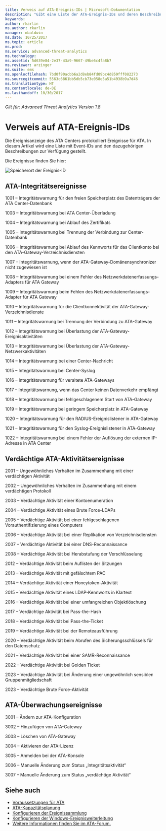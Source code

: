 ```yaml
---
title: Verweis auf ATA-Ereignis-IDs | Microsoft-Dokumentation
description: "Gibt eine Liste der ATA-Ereignis-IDs und deren Beschreibungen zurück."
keywords: 
author: rkarlin
ms.author: rkarlin
manager: mbaldwin
ms.date: 10/25/2017
ms.topic: article
ms.prod: 
ms.service: advanced-threat-analytics
ms.technology: 
ms.assetid: 5d639e84-2e37-43a9-9667-49be6c4fa8b7
ms.reviewer: arzinger
ms.suite: ems
ms.openlocfilehash: 7bd0f90acbb6a2d8eb84fd09bc4d859fff082273
ms.sourcegitcommit: 5563c6861bb5db5cb73e058e5a51b4938b9a7d46
ms.translationtype: HT
ms.contentlocale: de-DE
ms.lasthandoff: 10/30/2017
---
```

*Gilt für: Advanced Threat Analytics Version 1.8*


# <a name="ata-event-id-reference"></a>Verweis auf ATA-Ereignis-IDs

Die Ereignisanzeige des ATA Centers protokolliert Ereignisse für ATA. In diesem Artikel wird eine Liste mit Event-IDs und den dazugehörigen Beschreibungen zur Verfügung gestellt.

Die Ereignisse finden Sie hier:

![Speicherort der Ereignis-ID](./media/event-id-location.png)

## <a name="ata-health-events"></a>ATA-Integritätsereignisse

1001 – Integritätswarnung für den freien Speicherplatz des Datenträgers der ATA Center-Datenbank 

1003 – Integritätswarnung bei ATA Center-Überladung 

1004 – Integritätswarnung bei Ablauf des Zertifikats 

1005 – Integritätswarnung bei Trennung der Verbindung zur Center-Datenbank 

1006 – Integritätswarnung bei Ablauf des Kennworts für das Clientkonto bei den ATA-Gateway-Verzeichnisdiensten 

1007 – Integritätswarnung, wenn der ATA-Gateway-Domänensynchronizer nicht zugewiesen ist 

1008 – Integritätswarnung bei einem Fehler des Netzwerkdatenerfassungs-Adapters für ATA Gateway 

1009 – Integritätswarnung beim Fehlen des Netzwerkdatenerfassungs-Adapter für ATA Gateway 

1010 – Integritätswarnung für die Clientkonnektivität der ATA-Gateway-Verzeichnisdienste 

1011 – Integritätswarnung bei Trennung der Verbindung zu ATA-Gateway 

1012 – Integritätswarnung bei Überlastung der ATA-Gateway-Ereignisaktivitäten 

1013 – Integritätswarnung bei Überlastung der ATA-Gateway-Netzwerkaktivitäten 

1014 – Integritätswarnung bei einer Center-Nachricht 

1015 – Integritätswarnung bei Center-Syslog 

1016 – Integritätswarnung für veraltete ATA-Gateways 

1017 – Integritätswarnung, wenn das Center keinen Datenverkehr empfängt 

1018 – Integritätswarnung bei fehlgeschlagenem Start von ATA-Gateway 

1019 – Integritätswarnung bei geringem Speicherplatz in ATA-Gateway 

1020 – Integritätswarnung für den RADIUS-Ereignislistener in ATA-Gateway 

1021 – Integritätswarnung für den Syslog-Ereignislistener in ATA-Gateway 

1022 – Integritätswarnung bei einem Fehler der Auflösung der externen IP-Adresse in ATA Center 
 
## <a name="ata-suspicious-ctivity-events"></a>Verdächtige ATA-Aktivitätsereignisse

2001 – Ungewöhnliches Verhalten im Zusammenhang mit einer verdächtigen Aktivität 

2002 – Ungewöhnliches Verhalten im Zusammenhang mit einem verdächtigen Protokoll 

2003 – Verdächtige Aktivität einer Kontoenumeration 

2004 – Verdächtige Aktivität eines Brute Force-LDAPs 

2005 – Verdächtige Aktivität bei einer fehlgeschlagenen Vorauthentifizierung eines Computers 

2006 – Verdächtige Aktivität bei einer Replikation von Verzeichnisdiensten 

2007 – Verdächtige Aktivität bei einer DNS-Reconnaissance 

2008 – Verdächtige Aktivität bei Herabstufung der Verschlüsselung 

2012 – Verdächtige Aktivität beim Auflisten der Sitzungen 

2013 – Verdächtige Aktivität mit gefälschtem PAC 

2014 – Verdächtige Aktivität einer Honeytoken-Aktivität 

2015 – Verdächtige Aktivität eines LDAP-Kennworts in Klartext 

2016 – Verdächtige Aktivität bei einer umfangreichen Objektlöschung 

2017 – Verdächtige Aktivität bei Pass-the-Hash 

2018 – Verdächtige Aktivität bei Pass-the-Ticket 

2019 – Verdächtige Aktivität bei der Remoteausführung 

2020 – Verdächtige Aktivität beim Abrufen des Sicherungsschlüssels für den Datenschutz 

2021 – Verdächtige Aktivität bei einer SAMR-Reconnaissance 

2022 – Verdächtige Aktivität bei Golden Ticket 

2023 – Verdächtige Aktivität bei Änderung einer ungewöhnlich sensiblen Gruppenmitgliedschaft 

2023 – Verdächtige Brute Force-Aktivität 

## <a name="ata-auditing-events"></a>ATA-Überwachungsereignisse

3001 – Ändern zur ATA-Konfiguration 

3002 – Hinzufügen von ATA-Gateway

3003 – Löschen von ATA-Gateway

3004 – Aktivieren der ATA-Lizenz

3005 – Anmelden bei der ATA-Konsole

3006 – Manuelle Änderung zum Status „Integritätsaktivität“ 

3007 – Manuelle Änderung zum Status „verdächtige Aktivität“ 


## <a name="see-also"></a>Siehe auch
- [Voraussetzungen für ATA](ata-prerequisites.md)
- [ATA-Kapazitätsplanung](ata-capacity-planning.md)
- [Konfigurieren der Ereignissammlung](configure-event-collection.md)
- [Konfigurieren der Windows-Ereignisweiterleitung](configure-event-collection.md#configuring-windows-event-forwarding)
- [Weitere Informationen finden Sie im ATA-Forum.](https://social.technet.microsoft.com/Forums/security/home?forum=mata)
